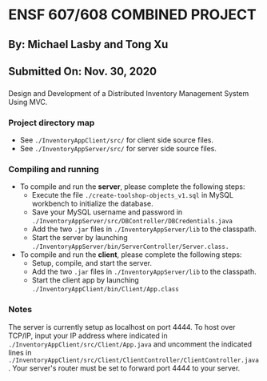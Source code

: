 # ENSF 607/608 COMBINED PROJECT
## By: Michael Lasby and Tong Xu
## Submitted On: Nov. 30, 2020

### 
Design and Development of a Distributed Inventory Management System Using MVC.

### Project directory map
* See `./InventoryAppClient/src/` for client side source files.
* See `./InventoryAppServer/src/` for server side source files. 

### Compiling and running
* To compile and run the **server**, please complete the following steps: 
    * Execute the file `./create-toolshop-objects_v1.sql` in MySQL workbench to initialize the database.  
    * Save your MySQL username and password in `./InventoryAppServer/src/DBController/DBCredentials.java`
    * Add the two `.jar` files in `./InventoryAppServer/lib` to the classpath.
    * Start the server by launching `./InventoryAppServer/bin/ServerController/Server.class.` 
* To compile and run the **client**, please complete the following steps: 
    * Setup, compile, and start the server.
    * Add the two `.jar` files in `./InventoryAppServer/lib` to the classpath.
    * Start the client app by launching `./InventoryAppClient/bin/Client/App.class`

### Notes
The server is currently setup as localhost on port 4444. To host over TCP/IP, input your IP address where indicated in `./InventoryAppClient/src/Client/App.java` and uncomment the indicated lines in `./InventoryAppClient/src/Client/ClientController/ClientController.java`. Your server's router must be set to forward port 4444 to your server. 


